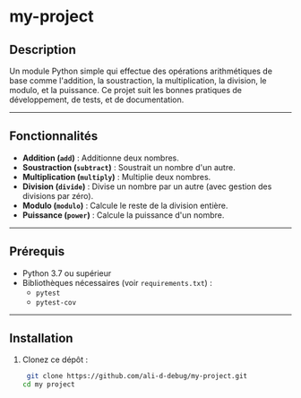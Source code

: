 # my-project

## Description
Un module Python simple qui effectue des opérations arithmétiques de base comme l'addition, la soustraction, la multiplication, la division, le modulo, et la puissance. Ce projet suit les bonnes pratiques de développement, de tests, et de documentation.

---

## Fonctionnalités
- **Addition (`add`)** : Additionne deux nombres.
- **Soustraction (`subtract`)** : Soustrait un nombre d'un autre.
- **Multiplication (`multiply`)** : Multiplie deux nombres.
- **Division (`divide`)** : Divise un nombre par un autre (avec gestion des divisions par zéro).
- **Modulo (`modulo`)** : Calcule le reste de la division entière.
- **Puissance (`power`)** : Calcule la puissance d'un nombre.

---

## Prérequis
- Python 3.7 ou supérieur
- Bibliothèques nécessaires (voir `requirements.txt`) :
  - `pytest`
  - `pytest-cov`

---

## Installation
1. Clonez ce dépôt :
   ```bash
    git clone https://github.com/ali-d-debug/my-project.git
   cd my project
